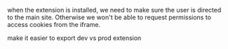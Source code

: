 when the extension is installed, we need to make sure the user is directed to the main site. Otherwise we won't be able to request permissions to access cookies from the iframe.

make it easier to export dev vs prod extension
